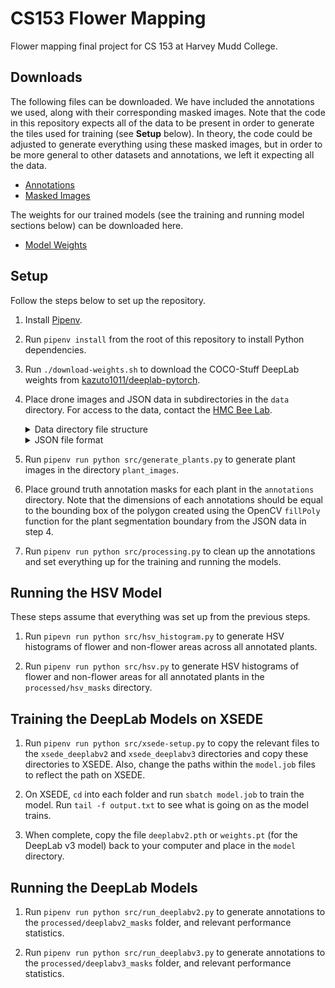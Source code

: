 # CS153 Flower Mapping

Flower mapping final project for CS 153 at Harvey Mudd College.

## Downloads

The following files can be downloaded. We have included the annotations we used, along with their corresponding masked images. Note that the code in this repository expects all of the data to be present in order to generate the tiles used for training (see __Setup__ below). In theory, the code could be adjusted to generate everything using these masked images, but in order to be more general to other datasets and annotations, we left it expecting all the data.

- [Annotations](https://github.com/alexhad6/cs153-flower-mapping/releases/download/v1.0.0/annotations.tgz)
- [Masked Images](https://github.com/alexhad6/cs153-flower-mapping/releases/download/v1.0.0/masked_images.tgz)

The weights for our trained models (see the training and running model sections below) can be downloaded here.

- [Model Weights](https://github.com/alexhad6/cs153-flower-mapping/releases/download/v1.0.0/model_weights.tgz)

## Setup

Follow the steps below to set up the repository.

1. Install [Pipenv](https://pipenv.pypa.io/en/latest/).

2. Run `pipenv install` from the root of this repository to install Python dependencies.

3. Run `./download-weights.sh` to download the COCO-Stuff DeepLab weights from [kazuto1011/deeplab-pytorch](https://github.com/kazuto1011/deeplab-pytorch).

4. Place drone images and JSON data in subdirectories in the `data` directory. For access to the data, contact the [HMC Bee Lab](https://hmcbee.blogspot.com).

    <details><summary>Data directory file structure</summary>

    Our `data` directory had the following file structure:

    ```
    070921_North
        070921_North100_0007_0044.JPG
        070921_North100_0007_0044.json
        ...
    071121_CentralEastern
        071121_CentralEastern100_0009_0002.JPG
        071121_CentralEastern100_0009_0002.json
        ...
    071121_Western
        071121_Western100_0011_0015.JPG
        071121_Western100_0011_0015.json
        ...
    2017_6617East1
        2017_6617East1DJI_0029.JPG
        2017_6617East1DJI_0029.json
        ...
    2017_6617East2
        2017_6617East2DJI_0345.JPG
        2017_6617East2DJI_0345.json
        ...
    2017_6917West
        2017_6917WestDJI_0007.JPG
        2017_6917WestDJI_0007.json
        ...
    ```

    </details>

    <details><summary>JSON file format</summary>

    The JSON files associated with each plant are expected to at least have the following data:

    ```json
    {
        "classes": [
            "ERFA"
        ],
        "labels": [
            {
                "class": "ERFA",
                "segment": [
                    1741.56, 1014.43,
                    1710.62, 1001.17,
                    1681.89, 981.28,
                    ...
                ]
            },
            ...
        ]
    }
    ```

    The classes are each type of plant present, and the segment contains the points of a boundary polygon for that plant in the format `[x1, y1, x2, y2, ...]`.

    </details>

5. Run `pipenv run python src/generate_plants.py` to generate plant images in the directory `plant_images`.

6. Place ground truth annotation masks for each plant in the `annotations` directory. Note that the dimensions of each annotations should be equal to the bounding box of the polygon created using the OpenCV `fillPoly` function for the plant segmentation boundary from the JSON data in step 4.

7. Run `pipenv run python src/processing.py` to clean up the annotations and set everything up for the training and running the models.

## Running the HSV Model

These steps assume that everything was set up from the previous steps.

1. Run `pipevn run python src/hsv_histogram.py` to generate HSV histograms of flower and non-flower areas across all annotated plants.

2. Run `pipenv run python src/hsv.py` to generate HSV histograms of flower and non-flower areas for all annotated plants in the `processed/hsv_masks` directory.

## Training the DeepLab Models on XSEDE

1. Run `pipenv run python src/xsede-setup.py` to copy the relevant files to the `xsede_deeplabv2` and `xsede_deeplabv3` directories and copy these directories to XSEDE. Also, change the paths within the `model.job` files to reflect the path on XSEDE.

2. On XSEDE, `cd` into each folder and run `sbatch model.job` to train the model. Run `tail -f output.txt` to see what is going on as the model trains.

3. When complete, copy the file `deeplabv2.pth` or `weights.pt` (for the DeepLab v3 model) back to your computer and place in the `model` directory.

## Running the DeepLab Models

1. Run `pipenv run python src/run_deeplabv2.py` to generate annotations to the `processed/deeplabv2_masks` folder, and relevant performance statistics.

2. Run `pipenv run python src/run_deeplabv3.py` to generate annotations to the `processed/deeplabv3_masks` folder, and relevant performance statistics.
